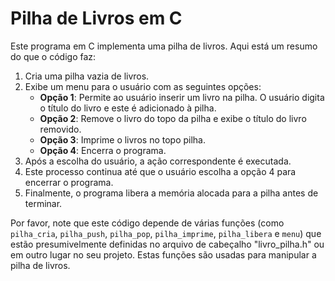 # Pilha de Livros em C

Este programa em C implementa uma pilha de livros. Aqui está um resumo do que o código faz:

1. Cria uma pilha vazia de livros.
2. Exibe um menu para o usuário com as seguintes opções:
   - **Opção 1**: Permite ao usuário inserir um livro na pilha. O usuário digita o título do livro e este é adicionado à pilha.
   - **Opção 2**: Remove o livro do topo da pilha e exibe o título do livro removido.
   - **Opção 3**: Imprime o livros no topo pilha.
   - **Opção 4**: Encerra o programa.
3. Após a escolha do usuário, a ação correspondente é executada.
4. Este processo continua até que o usuário escolha a opção 4 para encerrar o programa.
5. Finalmente, o programa libera a memória alocada para a pilha antes de terminar.

Por favor, note que este código depende de várias funções (como `pilha_cria`, `pilha_push`, `pilha_pop`, `pilha_imprime`, `pilha_libera` e `menu`) que estão presumivelmente definidas no arquivo de cabeçalho "livro_pilha.h" ou em outro lugar no seu projeto. Estas funções são usadas para manipular a pilha de livros.
